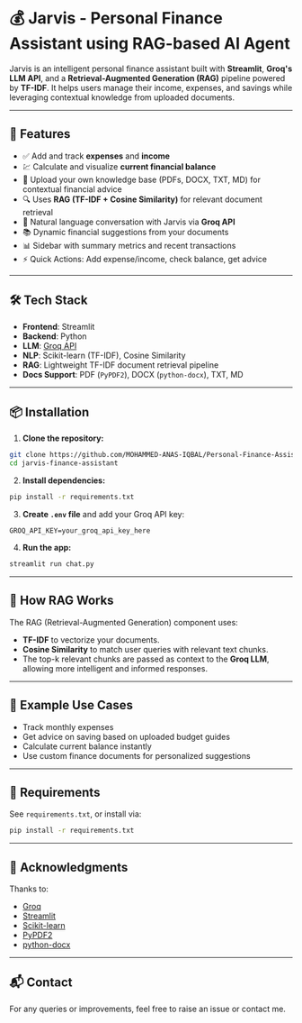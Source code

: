 # 💰 Jarvis - Personal Finance Assistant using RAG-based AI Agent

Jarvis is an intelligent personal finance assistant built with **Streamlit**, **Groq's LLM API**, and a **Retrieval-Augmented Generation (RAG)** pipeline powered by **TF-IDF**. It helps users manage their income, expenses, and savings while leveraging contextual knowledge from uploaded documents.

---

## 🚀 Features

- ✅ Add and track **expenses** and **income**
- 💹 Calculate and visualize **current financial balance**
- 🧠 Upload your own knowledge base (PDFs, DOCX, TXT, MD) for contextual financial advice
- 🔍 Uses **RAG (TF-IDF + Cosine Similarity)** for relevant document retrieval
- 🤖 Natural language conversation with Jarvis via **Groq API**
- 📚 Dynamic financial suggestions from your documents
- 📊 Sidebar with summary metrics and recent transactions
- ⚡ Quick Actions: Add expense/income, check balance, get advice

---

## 🛠️ Tech Stack

- **Frontend**: Streamlit
- **Backend**: Python
- **LLM**: [Groq API](https://groq.com/)
- **NLP**: Scikit-learn (TF-IDF), Cosine Similarity
- **RAG**: Lightweight TF-IDF document retrieval pipeline
- **Docs Support**: PDF (`PyPDF2`), DOCX (`python-docx`), TXT, MD

---


## 📦 Installation

1. **Clone the repository:**
```bash
git clone https://github.com/MOHAMMED-ANAS-IQBAL/Personal-Finance-Assistant-using-RAG-based-AI-Agent.git
cd jarvis-finance-assistant
```

2. **Install dependencies:**
```bash
pip install -r requirements.txt
```

3. **Create `.env` file** and add your Groq API key:
```
GROQ_API_KEY=your_groq_api_key_here
```

4. **Run the app:**
```bash
streamlit run chat.py
```

---

## 🧠 How RAG Works

The RAG (Retrieval-Augmented Generation) component uses:

- **TF-IDF** to vectorize your documents.
- **Cosine Similarity** to match user queries with relevant text chunks.
- The top-k relevant chunks are passed as context to the **Groq LLM**, allowing more intelligent and informed responses.

---

## 📌 Example Use Cases

- Track monthly expenses
- Get advice on saving based on uploaded budget guides
- Calculate current balance instantly
- Use custom finance documents for personalized suggestions

---

## 📄 Requirements

See `requirements.txt`, or install via:

```bash
pip install -r requirements.txt
```

---

## 🙏 Acknowledgments

Thanks to:
- [Groq](https://groq.com/)
- [Streamlit](https://streamlit.io/)
- [Scikit-learn](https://scikit-learn.org/)
- [PyPDF2](https://pypi.org/project/PyPDF2/)
- [python-docx](https://python-docx.readthedocs.io/)

---

## 📬 Contact

For any queries or improvements, feel free to raise an issue or contact me.